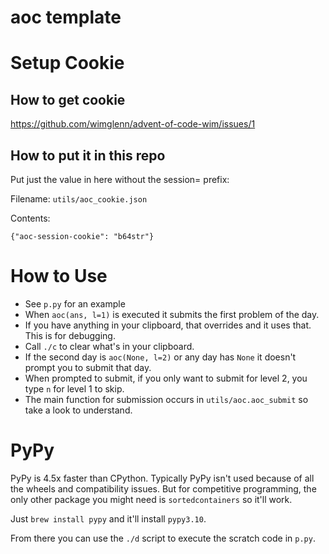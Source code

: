 # aoc template

# Setup Cookie
## How to get cookie
https://github.com/wimglenn/advent-of-code-wim/issues/1

## How to put it in this repo
Put just the value in here without the session= prefix:

Filename: `utils/aoc_cookie.json`

Contents:

`{"aoc-session-cookie": "b64str"}`

# How to Use
* See `p.py` for an example
* When `aoc(ans, l=1)` is executed it submits the first problem of the day.
* If you have anything in your clipboard, that overrides and it uses that. This is for debugging.
* Call `./c` to clear what's in your clipboard.
* If the second day is `aoc(None, l=2)` or any day has `None` it doesn't prompt you to submit that day.
* When prompted to submit, if you only want to submit for level 2, you type `n` for level 1 to skip.
* The main function for submission occurs in `utils/aoc.aoc_submit` so take a look to understand.

# PyPy
PyPy is 4.5x faster than CPython. Typically PyPy isn't used because of all the wheels and compatibility issues. But for competitive programming, the only other package you might need is `sortedcontainers` so it'll work.

Just `brew install pypy` and it'll install `pypy3.10`.

From there you can use the `./d` script to execute the scratch code in `p.py`.
